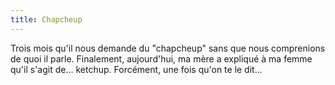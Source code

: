 ```yaml
---
title: Chapcheup
---
```


Trois mois qu'il nous demande du "chapcheup" sans que nous comprenions de quoi il parle. Finalement, aujourd'hui, ma mère a expliqué à ma femme qu'il s'agit de... ketchup.
Forcément, une fois qu'on te le dit...

